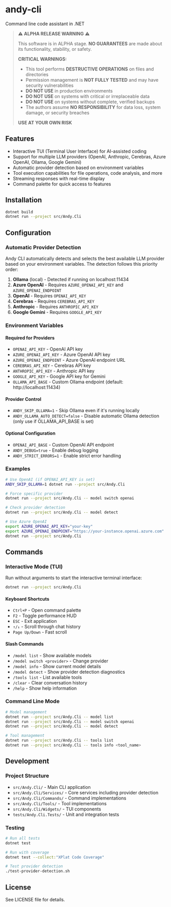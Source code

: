 # andy-cli
Command line code assistant in .NET

> ⚠️ **ALPHA RELEASE WARNING** ⚠️
> 
> This software is in ALPHA stage. **NO GUARANTEES** are made about its functionality, stability, or safety.
> 
> **CRITICAL WARNINGS:**
> - This tool performs **DESTRUCTIVE OPERATIONS** on files and directories
> - Permission management is **NOT FULLY TESTED** and may have security vulnerabilities
> - **DO NOT USE** in production environments
> - **DO NOT USE** on systems with critical or irreplaceable data
> - **DO NOT USE** on systems without complete, verified backups
> - The authors assume **NO RESPONSIBILITY** for data loss, system damage, or security breaches
> 
> **USE AT YOUR OWN RISK**

## Features

- Interactive TUI (Terminal User Interface) for AI-assisted coding
- Support for multiple LLM providers (OpenAI, Anthropic, Cerebras, Azure OpenAI, Ollama, Google Gemini)
- Automatic provider detection based on environment variables
- Tool execution capabilities for file operations, code analysis, and more
- Streaming responses with real-time display
- Command palette for quick access to features

## Installation

```bash
dotnet build
dotnet run --project src/Andy.Cli
```

## Configuration

### Automatic Provider Detection

Andy CLI automatically detects and selects the best available LLM provider based on your environment variables. The detection follows this priority order:

1. **Ollama** (local) - Detected if running on localhost:11434
2. **Azure OpenAI** - Requires `AZURE_OPENAI_API_KEY` and `AZURE_OPENAI_ENDPOINT`
3. **OpenAI** - Requires `OPENAI_API_KEY`
4. **Cerebras** - Requires `CEREBRAS_API_KEY`
5. **Anthropic** - Requires `ANTHROPIC_API_KEY`
6. **Google Gemini** - Requires `GOOGLE_API_KEY`

### Environment Variables

#### Required for Providers

- `OPENAI_API_KEY` - OpenAI API key
- `AZURE_OPENAI_API_KEY` - Azure OpenAI API key
- `AZURE_OPENAI_ENDPOINT` - Azure OpenAI endpoint URL
- `CEREBRAS_API_KEY` - Cerebras API key
- `ANTHROPIC_API_KEY` - Anthropic API key
- `GOOGLE_API_KEY` - Google API key for Gemini
- `OLLAMA_API_BASE` - Custom Ollama endpoint (default: http://localhost:11434)

#### Provider Control

- `ANDY_SKIP_OLLAMA=1` - Skip Ollama even if it's running locally
- `ANDY_OLLAMA_AUTO_DETECT=false` - Disable automatic Ollama detection (only use if OLLAMA_API_BASE is set)

#### Optional Configuration

- `OPENAI_API_BASE` - Custom OpenAI API endpoint
- `ANDY_DEBUG=true` - Enable debug logging
- `ANDY_STRICT_ERRORS=1` - Enable strict error handling

### Examples

```bash
# Use OpenAI (if OPENAI_API_KEY is set)
ANDY_SKIP_OLLAMA=1 dotnet run --project src/Andy.Cli

# Force specific provider
dotnet run --project src/Andy.Cli -- model switch openai

# Check provider detection
dotnet run --project src/Andy.Cli -- model detect

# Use Azure OpenAI
export AZURE_OPENAI_API_KEY="your-key"
export AZURE_OPENAI_ENDPOINT="https://your-instance.openai.azure.com"
dotnet run --project src/Andy.Cli
```

## Commands

### Interactive Mode (TUI)

Run without arguments to start the interactive terminal interface:

```bash
dotnet run --project src/Andy.Cli
```

#### Keyboard Shortcuts

- `Ctrl+P` - Open command palette
- `F2` - Toggle performance HUD
- `ESC` - Exit application
- `↑/↓` - Scroll through chat history
- `Page Up/Down` - Fast scroll

#### Slash Commands

- `/model list` - Show available models
- `/model switch <provider>` - Change provider
- `/model info` - Show current model details
- `/model detect` - Show provider detection diagnostics
- `/tools list` - List available tools
- `/clear` - Clear conversation history
- `/help` - Show help information

### Command Line Mode

```bash
# Model management
dotnet run --project src/Andy.Cli -- model list
dotnet run --project src/Andy.Cli -- model switch openai
dotnet run --project src/Andy.Cli -- model detect

# Tool management
dotnet run --project src/Andy.Cli -- tools list
dotnet run --project src/Andy.Cli -- tools info <tool_name>
```

## Development

### Project Structure

- `src/Andy.Cli/` - Main CLI application
- `src/Andy.Cli/Services/` - Core services including provider detection
- `src/Andy.Cli/Commands/` - Command implementations
- `src/Andy.Cli/Tools/` - Tool implementations
- `src/Andy.Cli/Widgets/` - TUI components
- `tests/Andy.Cli.Tests/` - Unit and integration tests

### Testing

```bash
# Run all tests
dotnet test

# Run with coverage
dotnet test --collect:"XPlat Code Coverage"

# Test provider detection
./test-provider-detection.sh
```

## License

See LICENSE file for details.
